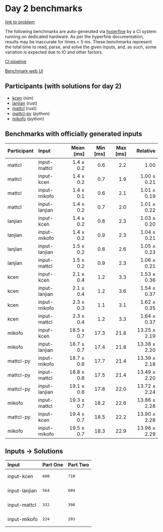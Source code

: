 # Day 2 benchmarks

[link to problem](https://adventofcode.com/2024/day/2)

The following benchmarks are auto-generated via
[hyperfine](https://github.com/sharkdp/hyperfine) by a CI system running on
dedicated hardware. As per the hyperfine documentation, results may be
inaccurate for times < 5 ms. These benchmarks represent the total time to read,
parse, and solve the given inputs, and, as such, some variation is expected due
to IO and other factors.

[CI pipeline](http://ci.papercode.net:8080/teams/main/pipelines/aoc2024)

[Benchmark web UI](https://aoc.ancalagon.black)


## Participants (with solutions for day 2)

- [kcen](https://github.com/kcen/aoc2024) (nim)
- [lanjian](https://github.com/lanjian/aoc-2024) (rust)
- [mattcl](https://github.com/mattcl/aoc2024) (rust)
- [mattcl-py](https://github.com/mattcl/aoc2024-py) (python)
- [mikofo](https://github.com/mikofo/aoc2024) (python)


## Benchmarks with officially generated inputs

| Participant | Input | Mean [ms] | Min [ms] | Max [ms] | Relative |
|:---|:---|---:|---:|---:|---:|
| mattcl | input-mattcl | 1.4 ± 0.2 | 0.6 | 2.2 | 1.00 |
| mattcl | input-kcen | 1.4 ± 0.2 | 0.7 | 1.9 | 1.00 ± 0.21 |
| mattcl | input-mikofo | 1.4 ± 0.1 | 0.6 | 2.1 | 1.01 ± 0.19 |
| mattcl | input-lanjian | 1.4 ± 0.2 | 0.7 | 2.0 | 1.01 ± 0.22 |
| lanjian | input-kcen | 1.4 ± 0.2 | 0.8 | 2.3 | 1.03 ± 0.20 |
| lanjian | input-mikofo | 1.4 ± 0.2 | 0.9 | 2.3 | 1.04 ± 0.21 |
| lanjian | input-lanjian | 1.5 ± 0.2 | 0.8 | 2.6 | 1.05 ± 0.23 |
| lanjian | input-mattcl | 1.5 ± 0.2 | 0.9 | 2.3 | 1.06 ± 0.21 |
| kcen | input-kcen | 2.1 ± 0.4 | 1.2 | 3.3 | 1.53 ± 0.36 |
| kcen | input-lanjian | 2.1 ± 0.4 | 1.2 | 3.6 | 1.54 ± 0.37 |
| kcen | input-mikofo | 2.3 ± 0.3 | 1.1 | 3.1 | 1.62 ± 0.35 |
| kcen | input-mattcl | 2.3 ± 0.4 | 1.2 | 3.3 | 1.64 ± 0.37 |
| mikofo | input-kcen | 18.5 ± 0.7 | 17.3 | 21.8 | 13.25 ± 2.19 |
| mikofo | input-lanjian | 18.7 ± 0.7 | 17.4 | 21.8 | 13.38 ± 2.20 |
| mattcl-py | input-mikofo | 18.7 ± 0.6 | 17.7 | 21.4 | 13.39 ± 2.18 |
| mattcl-py | input-mattcl | 18.8 ± 0.6 | 17.5 | 21.4 | 13.49 ± 2.20 |
| mattcl-py | input-lanjian | 19.1 ± 0.6 | 17.8 | 22.0 | 13.72 ± 2.24 |
| mikofo | input-mattcl | 19.3 ± 0.7 | 18.2 | 22.6 | 13.86 ± 2.28 |
| mattcl-py | input-kcen | 19.4 ± 0.7 | 18.5 | 22.2 | 13.90 ± 2.28 |
| mikofo | input-mikofo | 19.5 ± 0.7 | 18.3 | 22.9 | 13.96 ± 2.29 |


## Inputs -> Solutions

| Input | Part One | Part Two |
|:---|:---|:---|
|input-kcen|<pre>680</pre>|<pre>710</pre>|
|input-lanjian|<pre>564</pre>|<pre>604</pre>|
|input-mattcl|<pre>332</pre>|<pre>398</pre>|
|input-mikofo|<pre>224</pre>|<pre>293</pre>|